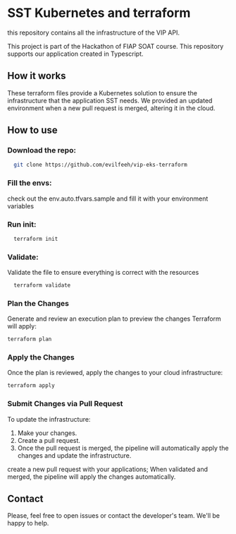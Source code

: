 # SST Kubernetes and terraform

this repository contains all the infrastructure of the VIP API.

This project is part of the Hackathon of FIAP SOAT course. This repository supports our application created in Typescript. 

## How it works

These terraform files provide a Kubernetes solution to ensure the infrastructure that the application SST needs.
We provided an updated environment when a new pull request is merged, altering it in the cloud.

## How to use

### Download the repo:
``` bash
  git clone https://github.com/evilfeeh/vip-eks-terraform
```

### Fill the envs:
check out the env.auto.tfvars.sample and fill it with your environment variables

### Run init:
``` bash
  terraform init
```

### Validate:
Validate the file to ensure everything is correct with the resources
``` bash
  terraform validate 
```

### Plan the Changes
Generate and review an execution plan to preview the changes Terraform will apply:

``` bash
terraform plan
```

### Apply the Changes
Once the plan is reviewed, apply the changes to your cloud infrastructure:

``` bash
terraform apply
```

### Submit Changes via Pull Request
To update the infrastructure:

1. Make your changes.
2. Create a pull request.
3. Once the pull request is merged, the pipeline will automatically apply the changes and update the infrastructure.

create a new pull request with your applications;
When validated and merged, the pipeline will apply the changes automatically.

## Contact
Please, feel free to open issues or contact the developer's team. We'll be happy to help.
